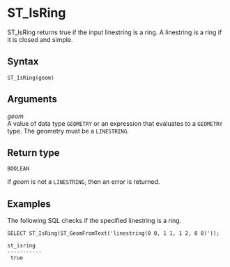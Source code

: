# ST\_IsRing<a name="ST_IsRing-function"></a>

ST\_IsRing returns true if the input linestring is a ring\. A linestring is a ring if it is closed and simple\. 

## Syntax<a name="ST_IsRing-function-syntax"></a>

```
ST_IsRing(geom)
```

## Arguments<a name="ST_IsRing-function-arguments"></a>

 *geom*   
A value of data type `GEOMETRY` or an expression that evaluates to a `GEOMETRY` type\. The geometry must be a `LINESTRING`\.

## Return type<a name="ST_IsRing-function-return"></a>

`BOOLEAN`

If *geom* is not a `LINESTRING`, then an error is returned\. 

## Examples<a name="ST_IsRing-function-examples"></a>

The following SQL checks if the specified linestring is a ring\. 

```
SELECT ST_IsRing(ST_GeomFromText('linestring(0 0, 1 1, 1 2, 0 0)'));
```

```
st_isring
-----------
 true
```